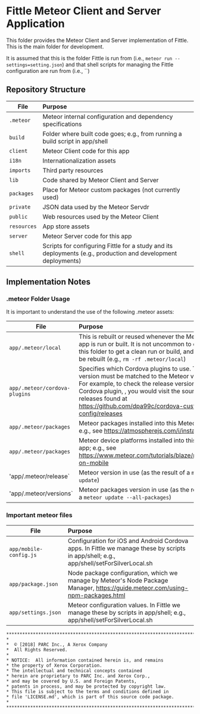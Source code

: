 # Fittle Meteor Client and Server Application

This folder provides the Meteor Client and Server implementation of Fittle. This is the main folder for development.

It is assumed that this is the folder Fittle is run from (i.e., `meteor run --settings=setting.json`) and that
shell scripts for managing the Fittle configuration are run from (i.e., ``)

## Repository Structure

|File |Purpose  |
|----|:----|
|`.meteor` |Meteor internal configuration and dependency specifications|
|`build` |Folder where built code goes; e.g., from running a build script in app/shell|
|`client` |Meteor Client code for this app|
|`i18n` |Internationalization assets|
|`imports` |Third party resources|
|`lib` |Code shared by Meteor Client and Server|
|`packages` |Place for Meteor custom packages (not currently used)|
|`private` |JSON data used by the Meteor Servdr|
|`public` |Web resources used by the Meteor Client|
|`resources` |App store assets|
|`server` |Meteor Server code for this app|
|`shell` |Scripts for configuring Fittle for a study and its deployments (e.g., production and development deployments)|


## Implementation Notes

### .meteor Folder Usage

It is important to understand the use of the following .meteor assets:

|File |Purpose  |
|----|:----|
|`app/.meteor/local` |This is rebuilt or reused whenever the Meteor app is run or built.  It is not uncommon to delete this folder to get a clean run or build, and have it be rebuilt (e.g., `rm -rf .meteor/local`)|
|`app/.meteor/cordova-plugins` |Specifies which Cordova plugins to use. These version must be matched to the Meteor version. For example, to check the release version of the Cordova plugin, , you would visit the source releases found at https://github.com/dpa99c/cordova-custom-config/releases|
|`app/.meteor/packages` |Meteor packages installed into this Meteor app; e.g., see https://atmospherejs.com/i/installing|
|`app/.meteor/packages` |Meteor device platforms installed into this Meteor app; e.g., see https://www.meteor.com/tutorials/blaze/running-on-mobile|
|'app/.meteor/release`|Meteor version in use (as the result of a `meteor update`)|
|'app/.meteor/versions`|Meteor packages version in use (as the result of a `meteor update --all-packages`)|

### Important meteor files
|File |Purpose  |
|----|:----|
|`app/mobile-config.js` |Configuration for iOS and Android Cordova apps. In Fittle we manage these by scripts in app/shell; e.g., app/shell/setForSilverLocal.sh|
|`app/package.json` |Node package configuration, which we manage by Meteor's Node Package Manager, https://guide.meteor.com/using-npm-packages.html|
|`app/settings.json` |Meteor configuration values. In Fittle we manage these by scripts in app/shell; e.g., app/shell/setForSilverLocal.sh|

```
*************************************************************************
*
*  © [2018] PARC Inc., A Xerox Company
*  All Rights Reserved.
*
* NOTICE:  All information contained herein is, and remains
* the property of Xerox Corporation.
* The intellectual and technical concepts contained
* herein are proprietary to PARC Inc. and Xerox Corp.,
* and may be covered by U.S. and Foreign Patents,
* patents in process, and may be protected by copyright law.
* This file is subject to the terms and conditions defined in
* file 'LICENSE.md', which is part of this source code package.
*
**************************************************************************/
```